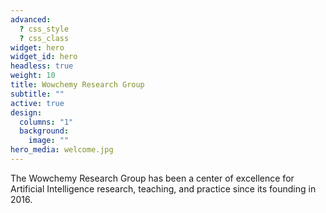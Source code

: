 ```yaml
---
advanced:
  ? css_style
  ? css_class
widget: hero
widget_id: hero
headless: true
weight: 10
title: Wowchemy Research Group
subtitle: ""
active: true
design:
  columns: "1"
  background:
    image: ""
hero_media: welcome.jpg
---
```

The Wowchemy Research Group has been a center of excellence for Artificial Intelligence research, teaching, and practice since its founding in 2016.
